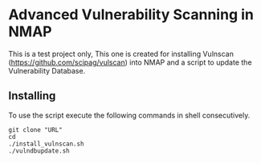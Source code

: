 # Advanced Vulnerability Scanning in NMAP

This is a test project only, This one is created for installing Vulnscan (https://github.com/scipag/vulscan) into NMAP
and a script to update the Vulnerability Database.

## Installing

To use the script execute the following commands in shell consecutively.

```
git clone "URL"
cd 
./install_vulnscan.sh
./vulndbupdate.sh

```
